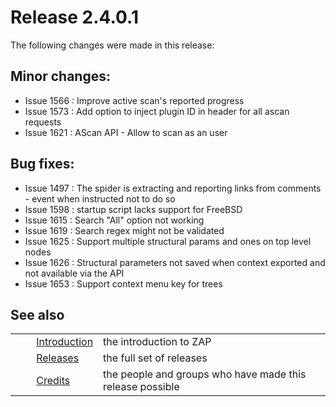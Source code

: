 # Release 2.4.0.1 #

The following changes were made in this release:

## Minor changes: ##

 *  Issue 1566 : Improve active scan's reported progress
 *  Issue 1573 : Add option to inject plugin ID in header for all ascan requests
 *  Issue 1621 : AScan API - Allow to scan as an user

## Bug fixes: ##

 *  Issue 1497 : The spider is extracting and reporting links from comments - event when instructed not to do so
 *  Issue 1598 : startup script lacks support for FreeBSD
 *  Issue 1615 : Search "All" option not working
 *  Issue 1619 : Search regex might not be validated
 *  Issue 1625 : Support multiple structural params and ones on top level nodes
 *  Issue 1626 : Structural parameters not saved when context exported and not available via the API
 *  Issue 1653 : Support context menu key for trees

## See also ##

<table> 
 <tbody>
  <tr>
   <td>&nbsp;&nbsp;&nbsp;&nbsp;</td>
   <td> <a href="HelpIntro" rel="nofollow">Introduction</a></td>
   <td>the introduction to ZAP</td>
  </tr> 
  <tr>
   <td>&nbsp;&nbsp;&nbsp;&nbsp;</td>
   <td> <a href="HelpReleasesReleases" rel="nofollow">Releases</a></td>
   <td>the full set of releases</td>
  </tr> 
  <tr>
   <td>&nbsp;&nbsp;&nbsp;&nbsp;</td>
   <td> <a href="HelpCredits" rel="nofollow">Credits</a></td>
   <td>the people and groups who have made this release possible</td>
  </tr> 
 </tbody>
</table>